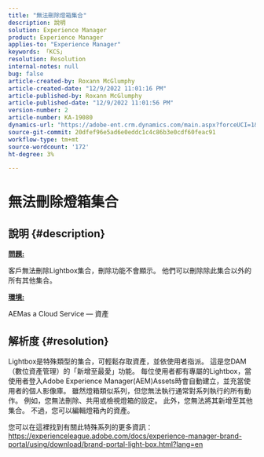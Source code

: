 ```yaml
---
title: "無法刪除燈箱集合"
description: 說明
solution: Experience Manager
product: Experience Manager
applies-to: "Experience Manager"
keywords: 「KCS」
resolution: Resolution
internal-notes: null
bug: false
article-created-by: Roxann McGlumphy
article-created-date: "12/9/2022 11:01:16 PM"
article-published-by: Roxann McGlumphy
article-published-date: "12/9/2022 11:01:56 PM"
version-number: 2
article-number: KA-19080
dynamics-url: "https://adobe-ent.crm.dynamics.com/main.aspx?forceUCI=1&pagetype=entityrecord&etn=knowledgearticle&id=729d8f5f-1578-ed11-81aa-6045bd006e5a"
source-git-commit: 20dfef96e5ad6e0eddc1c4c86b3e0cdf60feac91
workflow-type: tm+mt
source-wordcount: '172'
ht-degree: 3%

---
```


# 無法刪除燈箱集合

## 說明 {#description}


<u><b>問題:</b></u>

客戶無法刪除Lightbox集合，刪除功能不會顯示。 他們可以刪除除此集合以外的所有其他集合。

<u><b>環境:</b></u>

AEMas a Cloud Service — 資產


## 解析度 {#resolution}


Lightbox是特殊類型的集合，可輕鬆存取資產，並依使用者指派。 這是您DAM（數位資產管理）的「新增至最愛」功能。 每位使用者都有專屬的Lightbox，當使用者登入Adobe Experience Manager(AEM)Assets時會自動建立，並充當使用者的個人影像庫。
雖然燈箱類似系列，但您無法執行通常對系列執行的所有動作。 例如，您無法刪除、共用或檢視燈箱的設定。 此外，您無法將其新增至其他集合。 不過，您可以編輯燈箱內的資產。

您可以在這裡找到有關此特殊系列的更多資訊： https://experienceleague.adobe.com/docs/experience-manager-brand-portal/using/download/brand-portal-light-box.html?lang=en
